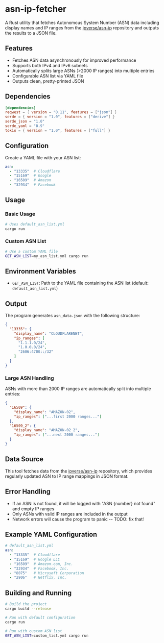 # asn-ip-fetcher

A Rust utility that fetches Autonomous System Number (ASN) data including display names and IP ranges from the [ipverse/asn-ip](https://github.com/ipverse/asn-ip) repository and outputs the results to a JSON file.

## Features

- Fetches ASN data asynchronously for improved performance
- Supports both IPv4 and IPv6 subnets
- Automatically splits large ASNs (>2000 IP ranges) into multiple entries
- Configurable ASN list via YAML file
- Outputs clean, pretty-printed JSON

## Dependencies

```toml
[dependencies]
reqwest = { version = "0.11", features = ["json"] }
serde = { version = "1.0", features = ["derive"] }
serde_json = "1.0"
serde_yaml = "0.9"
tokio = { version = "1.0", features = ["full"] }
```

## Configuration

Create a YAML file with your ASN list:

```yaml
asn:
  - "13335"  # Cloudflare
  - "15169"  # Google
  - "16509"  # Amazon
  - "32934"  # Facebook
```

## Usage

### Basic Usage

```bash
# Uses default_asn_list.yml
cargo run
```

### Custom ASN List

```bash
# Use a custom YAML file
GET_ASN_LIST=my_asn_list.yml cargo run
```

## Environment Variables

- `GET_ASN_LIST`: Path to the YAML file containing the ASN list (default: `default_asn_list.yml`)

## Output

The program generates `asn_data.json` with the following structure:

```json
{
  "13335": {
    "display_name": "CLOUDFLARENET",
    "ip_ranges": [
      "1.1.1.0/24",
      "1.0.0.0/24",
      "2606:4700::/32"
    ]
  }
}
```

### Large ASN Handling

ASNs with more than 2000 IP ranges are automatically split into multiple entries:

```json
{
  "16509": {
    "display_name": "AMAZON-02",
    "ip_ranges": ["...first 2000 ranges..."]
  },
  "16509_2": {
    "display_name": "AMAZON-02_2",
    "ip_ranges": ["...next 2000 ranges..."]
  }
}
```

## Data Source

This tool fetches data from the [ipverse/asn-ip](https://github.com/ipverse/asn-ip) repository, which provides regularly updated ASN to IP range mappings in JSON format.

## Error Handling

- If an ASN is not found, it will be logged with "ASN {number} not found" and empty IP ranges
- Only ASNs with valid IP ranges are included in the output
- Network errors will cause the program to panic -- TODO: fix that!

## Example YAML Configuration

```yaml
# default_asn_list.yml
asn:
  - "13335"  # Cloudflare
  - "15169"  # Google LLC
  - "16509"  # Amazon.com, Inc.
  - "32934"  # Facebook, Inc.
  - "8075"   # Microsoft Corporation
  - "2906"   # Netflix, Inc.
```

## Building and Running

```bash
# Build the project
cargo build --release

# Run with default configuration
cargo run

# Run with custom ASN list
GET_ASN_LIST=custom_list.yml cargo run
```
